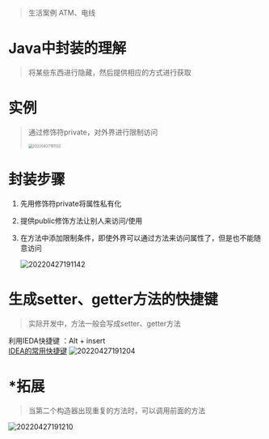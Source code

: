> 生活案例
> ATM、电线

# Java中封装的理解
> 将某些东西进行隐藏，然后提供相应的方式进行获取

# 实例
> 通过修饰符private，对外界进行限制访问
>
> <img src="https://xleixz.oss-cn-nanjing.aliyuncs.com/typora-img/20220427191132.png" alt="20220427191132" style="zoom:50%;" />

# 封装步骤

1. 先用修饰符private将属性私有化

1. 提供public修饰方法让别人来访问/使用

1. 在方法中添加限制条件，即使外界可以通过方法来访问属性了，但是也不能随意访问
   
   ![20220427191142](https://xleixz.oss-cn-nanjing.aliyuncs.com/typora-img/20220427191142.png)

# 生成setter、getter方法的快捷键
> 实际开发中，方法一般会写成setter、getter方法

利用IEDA快捷键 ：Alt + insert    
[IDEA的常用快捷键](https://www.yuque.com/xleixz/biancheng/sy3ydo?view=doc_embed)
![20220427191204](https://xleixz.oss-cn-nanjing.aliyuncs.com/typora-img/20220427191204.png)

# *拓展
> 当第二个构造器出现重复的方法时，可以调用前面的方法

![20220427191210](https://xleixz.oss-cn-nanjing.aliyuncs.com/typora-img/20220427191210.png)
